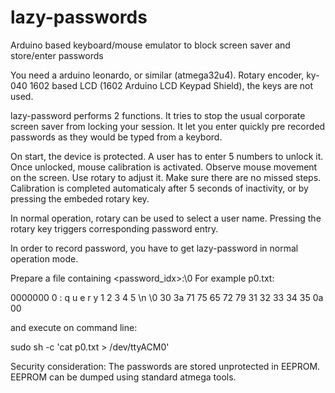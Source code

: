 # lazy-passwords
Arduino based keyboard/mouse emulator to block screen saver and store/enter passwords

You need a arduino leonardo, or similar (atmega32u4).
Rotary encoder, ky-040
1602 based LCD (1602 Arduino LCD Keypad Shield), the keys are not used.


lazy-password performs 2 functions.
It tries to stop the usual corporate screen saver from locking your session.
It let you enter quickly pre recorded passwords as they would be typed from a keybord.

On start, the device is protected. A user has to enter 5 numbers to unlock it.
Once unlocked, mouse calibration is activated. Observe mouse movement on the screen.
Use rotary to adjust it. Make sure there are no missed steps. Calibration is completed automaticaly
after 5 seconds of inactivity, or by pressing the embeded rotary key.

In normal operation, rotary can be used to select a user name. Pressing the rotary key
triggers corresponding password entry.

In order to record password, you have to get lazy-password in normal operation mode.

Prepare a file containing <password_idx>:<password>\0
For example p0.txt:

0000000   0   :   q   u   e   r   y   1   2   3   4   5  \n  \0
         30  3a  71  75  65  72  79  31  32  33  34  35  0a  00

and execute on command line:

sudo sh -c 'cat p0.txt > /dev/ttyACM0'

Security consideration:
The passwords are stored unprotected in EEPROM. EEPROM can be dumped using standard atmega tools.
